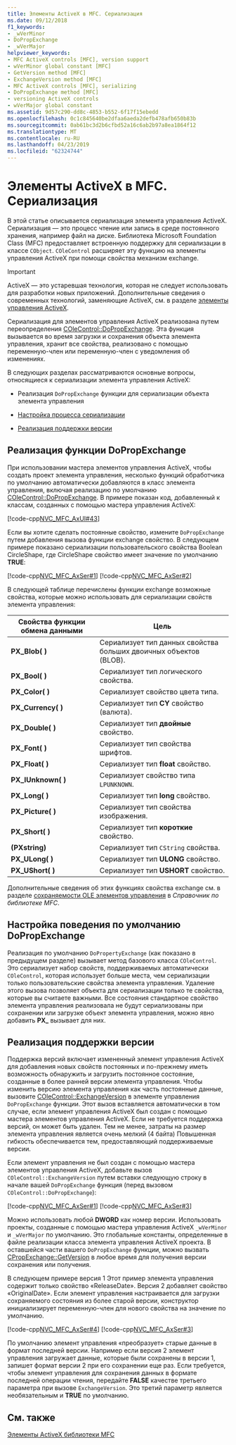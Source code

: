 ```yaml
---
title: Элементы ActiveX в MFC. Сериализация
ms.date: 09/12/2018
f1_keywords:
- _wVerMinor
- DoPropExchange
- _wVerMajor
helpviewer_keywords:
- MFC ActiveX controls [MFC], version support
- wVerMinor global constant [MFC]
- GetVersion method [MFC]
- ExchangeVersion method [MFC]
- MFC ActiveX controls [MFC], serializing
- DoPropExchange method [MFC]
- versioning ActiveX controls
- wVerMajor global constant
ms.assetid: 9d57c290-dd8c-4853-b552-6f17f15ebedd
ms.openlocfilehash: 0c1c845640be2dfaa6aeda2defb478afb650b83b
ms.sourcegitcommit: 0ab61bc3d2b6cfbd52a16c6ab2b97a8ea1864f12
ms.translationtype: MT
ms.contentlocale: ru-RU
ms.lasthandoff: 04/23/2019
ms.locfileid: "62324744"
---
```

# <a name="mfc-activex-controls-serializing"></a>Элементы ActiveX в MFC. Сериализация

В этой статье описывается сериализация элемента управления ActiveX. Сериализация — это процесс чтение или запись в среде постоянного хранения, например файл на диске. Библиотека Microsoft Foundation Class (MFC) предоставляет встроенную поддержку для сериализации в классе `CObject`. `COleControl` расширяет эту функцию на элементы управления ActiveX при помощи свойства механизм exchange.

>[!IMPORTANT]
> ActiveX — это устаревшая технология, которая не следует использовать для разработки новых приложений. Дополнительные сведения о современных технологий, заменяющие ActiveX, см. в разделе [элементы управления ActiveX](activex-controls.md).

Сериализация для элементов управления ActiveX реализована путем переопределения [COleControl::DoPropExchange](../mfc/reference/colecontrol-class.md#dopropexchange). Эта функция вызывается во время загрузки и сохранения объекта элемента управления, хранит все свойства, реализовано с помощью переменную-член или переменную-член с уведомления об изменениях.

В следующих разделах рассматриваются основные вопросы, относящиеся к сериализации элемента управления ActiveX:

- Реализация `DoPropExchange` функции для сериализации объекта элемента управления

- [Настройка процесса сериализации](#_core_customizing_the_default_behavior_of_dopropexchange)

- [Реализация поддержки версии](#_core_implementing_version_support)

##  <a name="_core_implementing_the_dopropexchange_function"></a> Реализация функции DoPropExchange

При использовании мастера элементов управления ActiveX, чтобы создать проект элемента управления, несколько функций обработчика по умолчанию автоматически добавляются в класс элемента управления, включая реализацию по умолчанию [COleControl::DoPropExchange](../mfc/reference/colecontrol-class.md#dopropexchange). В примере показан код, добавленный к классам, созданных с помощью мастера управления ActiveX:

[!code-cpp[NVC_MFC_AxUI#43](../mfc/codesnippet/cpp/mfc-activex-controls-serializing_1.cpp)]

Если вы хотите сделать постоянные свойство, измените `DoPropExchange` путем добавления вызова функции exchange свойство. В следующем примере показано сериализации пользовательского свойства Boolean CircleShape, где CircleShape свойство имеет значение по умолчанию **TRUE**:

[!code-cpp[NVC_MFC_AxSer#1](../mfc/codesnippet/cpp/mfc-activex-controls-serializing_2.cpp)]
[!code-cpp[NVC_MFC_AxSer#2](../mfc/codesnippet/cpp/mfc-activex-controls-serializing_3.cpp)]

В следующей таблице перечислены функции exchange возможные свойства, которые можно использовать для сериализации свойств элемента управления:

|Свойства функции обмена данными|Цель|
|---------------------------------|-------------|
|**PX_Blob( )**|Сериализует тип данных свойства больших двоичных объектов (BLOB).|
|**PX_Bool( )**|Сериализует тип логического свойства.|
|**PX_Color( )**|Сериализует свойство цвета типа.|
|**PX_Currency( )**|Сериализует тип **CY** свойство (валюта).|
|**PX_Double( )**|Сериализует тип **двойные** свойство.|
|**PX_Font( )**|Сериализует тип свойства шрифтов.|
|**PX_Float( )**|Сериализует тип **float** свойство.|
|**PX_IUnknown( )**|Сериализует свойство типа `LPUNKNOWN`.|
|**PX_Long( )**|Сериализует тип **long** свойство.|
|**PX_Picture( )**|Сериализует тип свойства изображения.|
|**PX_Short( )**|Сериализует тип **короткие** свойство.|
|**(PXstring)**|Сериализует тип `CString` свойства.|
|**PX_ULong( )**|Сериализует тип **ULONG** свойство.|
|**PX_UShort( )**|Сериализует тип **USHORT** свойство.|

Дополнительные сведения об этих функциях свойства exchange см. в разделе [сохраняемости OLE элементов управления](../mfc/reference/persistence-of-ole-controls.md) в *Справочник по библиотеке MFC*.

##  <a name="_core_customizing_the_default_behavior_of_dopropexchange"></a> Настройка поведения по умолчанию DoPropExchange

Реализация по умолчанию `DoPropertyExchange` (как показано в предыдущем разделе) вызывает метод базового класса `COleControl`. Это сериализует набор свойств, поддерживаемых автоматически `COleControl`, которая использует больше места, чем сериализации только пользовательские свойства элемента управления. Удаление этого вызова позволяет объекта для сериализации только те свойства, которые вы считаете важными. Все состояния стандартное свойство элемента управления реализовала не будут сериализованы при сохранении или загрузке объект элемента управления, можно явно добавить **PX_** вызывает для них.

##  <a name="_core_implementing_version_support"></a> Реализация поддержки версии

Поддержка версий включает измененный элемент управления ActiveX для добавления новых свойств постоянных и по-прежнему иметь возможность обнаружить и загрузить постоянное состояние, созданные в более ранней версии элемента управления. Чтобы изменить версию элемента управления как часть постоянные данные, вызовите [COleControl::ExchangeVersion](../mfc/reference/colecontrol-class.md#exchangeversion) в элементе управления `DoPropExchange` функции. Этот вызов вставляется автоматически в том случае, если элемент управления ActiveX был создан с помощью мастера элементов управления ActiveX. Если не требуется поддержка версий, он может быть удален. Тем не менее, затраты на размер элемента управления является очень мелкий (4 байта) Повышенная гибкость обеспечивается тем, предоставляющий поддерживаемые версии.

Если элемент управления не был создан с помощью мастера элементов управления ActiveX, добавьте вызов `COleControl::ExchangeVersion` путем вставки следующую строку в начале вашей `DoPropExchange` функция (перед вызовом `COleControl::DoPropExchange`):

[!code-cpp[NVC_MFC_AxSer#1](../mfc/codesnippet/cpp/mfc-activex-controls-serializing_2.cpp)]
[!code-cpp[NVC_MFC_AxSer#3](../mfc/codesnippet/cpp/mfc-activex-controls-serializing_4.cpp)]

Можно использовать любой **DWORD** как номер версии. Использовать проекты, созданные с помощью мастера управления ActiveX `_wVerMinor` и `_wVerMajor` по умолчанию. Это глобальные константы, определенные в файле реализации класса элемента управления ActiveX проекта. В оставшейся части вашего `DoPropExchange` функции, можно вызвать [CPropExchange::GetVersion](../mfc/reference/cpropexchange-class.md#getversion) в любое время для получения версии сохранения или получения.

В следующем примере версия 1 Этот пример элемента управления содержит только свойство «ReleaseDate». Версия 2 добавляет свойство «OriginalDate». Если элемент управления настраивается для загрузки сохраняемого состояния из более старой версии, конструктор инициализирует переменную-член для нового свойства на значение по умолчанию.

[!code-cpp[NVC_MFC_AxSer#4](../mfc/codesnippet/cpp/mfc-activex-controls-serializing_5.cpp)]
[!code-cpp[NVC_MFC_AxSer#3](../mfc/codesnippet/cpp/mfc-activex-controls-serializing_4.cpp)]

По умолчанию элемент управления «преобразует» старые данные в формат последней версии. Например если версия 2 элемент управления загружает данные, которые были сохранены в версии 1, запишет формат версии 2 при его сохранении еще раз. Если требуется, чтобы элемент управления для сохранения данных в формате последней операции чтения, передайте **FALSE** качестве третьего параметра при вызове `ExchangeVersion`. Это третий параметр является необязательным и **TRUE** по умолчанию.

## <a name="see-also"></a>См. также

[Элементы ActiveX библиотеки MFC](../mfc/mfc-activex-controls.md)
